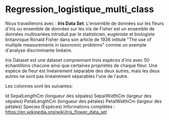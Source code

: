 # Regression_logistique_multi_class
Nous travaillerons avec : **Iris Data Set**. L'ensemble de données sur les fleurs d'iris ou ensemble de données sur les iris de Fisher est un ensemble de données multivariées introduit par le statisticien, eugéniste et biologiste britannique Ronald Fisher dans son article de 1936 intitulé "The use of multiple measurements in taxonomic problems" comme un exemple d'analyse discriminante linéaire.

Iris Dataset est une dataset comprennant trois espèces d'iris avec 50 échantillons chacune ainsi que certaines propriétés de chaque fleur. Une espèce de fleur est linéairement séparable des deux autres, mais les deux autres ne sont pas linéairement séparables l'une de l'autre.

Les colonnes sont les suivantes:

Id
SepalLengthCm (longueur des sépales)
SepalWidthCm (largeur des sépales)
PetalLengthCm (longueur des pétales)
PetalWidthCm (largeur des pétales)
Species (Espèces)
Informations complètes : https://en.wikipedia.org/wiki/Iris_flower_data_set
